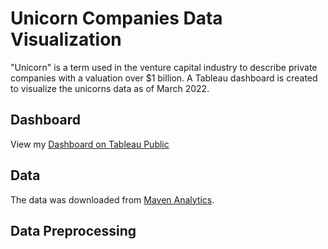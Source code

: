 # Unicorn Companies Data Visualization

"Unicorn" is a term used in the venture capital industry to describe private companies with a valuation over $1 billion. A Tableau dashboard is created to visualize the unicorns data as of March 2022.

## Dashboard
View my [Dashboard on Tableau Public](https://public.tableau.com/views/UnicornCompanies_16523546443960/DashboardUnicorn?:language=en-US&:display_count=n&:origin=viz_share_link)

## Data
The data was downloaded from [Maven Analytics](https://www.mavenanalytics.io/data-playground?page=1&pageSize=5).

## Data Preprocessing
